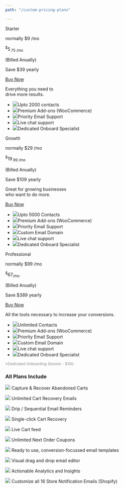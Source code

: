 ```yaml
---
path: "/custom-pricing-plans"

---
```


<div>

<row>

<plan size="4" class="plan-bdr-bg">

<div slot="plan-title">
Starter
</div>

<div slot="original-price-line">

normally $9 /mo

</div>

<div slot="plan-price">

<sup>$</sup>5<sub>.75 /mo</sub>

<p class="pt-3">(Billed Anually)</p>

<p class="pt-3"><highlight>Save $39 yearly</highlight></p>

</div>

<div slot="plan-button">

<a class="btn-action btn-lg" href="https://app.retainful.com/?utm_source=starter&utm_medium=buy_now&utm_campaign=bfcm_2019" target="_blank" rel="noopener noreferrer">Buy Now</a>

</div>

<div slot="pricing-slogan">

Everything you need to          
drive more results.

</div>

<div slot="plan-features">

<ul>

<li><img src="../images/landingpage/pricing-plans-icons/check.svg" class="plan-have">Upto 2000 contacts</li>
<li><img src="../images/landingpage/pricing-plans-icons/check.svg" class="plan-have">Premium Add-ons (WooCommerce)</li>
<li><img src="../images/landingpage/pricing-plans-icons/check.svg" class="plan-have">Priority Email Support</li>
<li><img src="../images/landingpage/pricing-plans-icons/close.svg" class="plan-not">Live chat support</li>
<li><img src="../images/landingpage/pricing-plans-icons/close.svg" class="plan-not">Dedicated Onboard Specialist</li>

</ul>

</div>

</plan>

<plan size="4"  class="featured plan-bdr-bg">

<div slot="plan-title">
Growth
</div>

<div slot="original-price-line">

normally $29 /mo

</div>

<div slot="plan-price">

<sup>$</sup>19<sub>.99 /mo</sub>

<p class="pt-3">(Billed Anually)</p>
<p class="pt-3"><highlight>Save $109 yearly</highlight></p>


</div>

<div slot="pricing-slogan">

Great for growing businesses        
who want to do more.

</div>

<div slot="plan-button">
 
<a class="btn-action btn-lg" href="https://app.retainful.com/?utm_source=growth&utm_medium=buy_now&utm_campaign=bfcm_2019" target="_blank" rel="noopener noreferrer">Buy Now</a>

</div>

<div slot="plan-features">

<ul class="pricing-details_list">

<li><img src="../images/landingpage/pricing-plans-icons/check.svg" class="plan-have">Upto 5000 Contacts</li>
<li><img src="../images/landingpage/pricing-plans-icons/check.svg" class="plan-have">Premium Add-ons (WooCommerce)</li>
<li><img src="../images/landingpage/pricing-plans-icons/check.svg" class="plan-have">Priority Email Support</li>
<li><img src="../images/landingpage/pricing-plans-icons/check.svg" class="plan-have">Custom Email Domain</li>
<li><img src="../images/landingpage/pricing-plans-icons/close.svg" class="plan-not">Live chat support</li>
<li><img src="../images/landingpage/pricing-plans-icons/close.svg" class="plan-not">Dedicated Onboard Specialist</li>

</ul>
  
</div>

</plan>

<plan size="4" class="plan-bdr-bg">

<div slot="plan-title">
Professional
</div>

<div slot="original-price-line">

normally $99 /mo

</div>

<div slot="plan-price">

<sup>$</sup>67<sub>/mo</sub>

<p class="pt-3">(Billed Anually)</p>

<p class="pt-3"><highlight>Save $389 yearly</highlight></p>


</div>

<div slot="plan-button">

<a class="btn-action btn-lg" href="https://app.retainful.com/?utm_source=professional&utm_medium=buy_now&utm_campaign=bfcm_2019" target="_blank" rel="noopener noreferrer">Buy Now</a>

</div>

<div slot="pricing-slogan">

All the tools necessary to 
increase your conversions.

</div>

<div slot="plan-features">

<ul>

<li><img src="../images/landingpage/pricing-plans-icons/check.svg" class="plan-have">Unlimited Contacts</li>
<li><img src="../images/landingpage/pricing-plans-icons/check.svg" class="plan-have">Premium Add-ons (WooCommerce)</li>
<li><img src="../images/landingpage/pricing-plans-icons/check.svg" class="plan-have">Priority Email Support</li>
<li><img src="../images/landingpage/pricing-plans-icons/check.svg" class="plan-have">Custom Email Domain</li>
<li><img src="../images/landingpage/pricing-plans-icons/check.svg" class="plan-have">Live chat support</li>
<li><img src="../images/landingpage/pricing-plans-icons/check.svg" class="plan-have">Dedicated Onboard Specialist</li>

</ul>


</div>

</plan>

</row>

</div>


<div class="plan-features p-2 ptb-2 plan-price-title">

<span style="opacity:0.5;"><small>*Dedicated Onboarding Session - $100.</small></span>


### **All Plans Include**



<row class="text-left p-2 m-3">

<column size="6">

<div class="pricing-plans-icons">

<p> <img src="../images/landingpage/pricing-plans-icons/1.svg"> Capture & Recover Abandoned Carts </p>
<p> <img src="../images/landingpage/pricing-plans-icons/2.svg"> Unlimited Cart Recovery Emails</p>
<p> <img src="../images/landingpage/pricing-plans-icons/3.svg"> Drip / Sequential Email Reminders</p>
<p> <img src="../images/landingpage/pricing-plans-icons/4.svg"> Single-click Cart Recovery</p>
<p> <img src="../images/landingpage/pricing-plans-icons/5.svg"> Live Cart feed</p>

</div>

</column>

<column size="6">

<div class="pricing-plans-icons">

<p> <img src="../images/landingpage/pricing-plans-icons/6.svg"> Unlimited Next Order Coupons</p>
<p> <img src="../images/landingpage/pricing-plans-icons/7.svg"> Ready to use, conversion-focussed email templates</p>
<p> <img src="../images/landingpage/pricing-plans-icons/8.svg"> Visual drag and drop email editor</p>
<p> <img src="../images/landingpage/pricing-plans-icons/9.svg"> Actionable Analytics and Insights</p>
<p> <img src="../images/landingpage/pricing-plans-icons/10.svg"> Customize all 16 Store Notification Emails (Shopify)</p>

</div>

</column>

</row>

</div>

